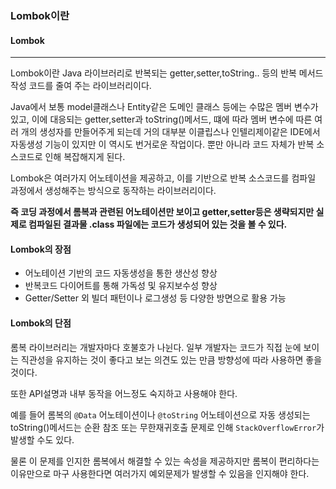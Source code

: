 ### Lombok이란



#### Lombok

------

Lombok이란 Java 라이브러리로 반복되는 getter,setter,toString.. 등의 반복 메서드 작성 코드를 줄여 주는 라이브러리이다. 

Java에서 보통 model클래스나 Entity같은 도메인 클래스 등에는 수많은 멤버 변수가 있고, 이에 대응되는 getter,setter과 toString()메서드, 떄에 따라 멤버 변수에 따른 여러 개의 생성자를 만들어주게 되는데 거의 대부분 이클립스나 인텔리제이같은 IDE에서 자동생성 기능이 있지만 이 역시도 번거로운 작업이다. 뿐만 아니라 코드 자체가 반복 소스코드로 인해 복잡해지게 된다.

Lombok은 여러가지 어노테이션을 제공하고, 이를 기반으로 반복 소스코드를 컴파일 과정에서 생성해주는 방식으로 동작하는 라이브러리이다. 

**즉 코딩 과정에서 롬복과 관련된 어노테이션만 보이고 getter,setter등은 생략되지만 실제로 컴파일된 결과물 .class 파일에는 코드가 생성되어 있는 것을 볼 수 있다.** 



#### Lombok의 장점

* 어노테이션 기반의 코드 자동생성을 통한 생산성 향상
* 반복코드 다이어트를 통해 가독성 및 유지보수성 향상
* Getter/Setter 외 빌더 패턴이나 로그생성 등 다양한 방면으로 활용 가능



#### Lombok의 단점

롬복 라이브러리는 개발자마다 호불호가 나뉜다. 일부 개발자는 코드가 직접 눈에 보이는 직관성을 유지하는 것이 좋다고 보는 의견도 있는 만큼 방향성에 따라 사용하면 좋을 것이다.

또한 API설명과 내부 동작을 어느정도 숙지하고 사용해야 한다. 

예를 들어 롬복의 `@Data` 어노테이션이나 `@toString` 어노테이션으로 자동 생성되는 toString()메서드는 순환 참조 또는 무한재귀호출 문제로 인해 `StackOverflowError`가 발생할 수도 있다. 

물론 이 문제를 인지한 롬복에서 해결할 수 있는 속성을 제공하지만 롬복이 편리하다는 이유만으로 마구 사용한다면 여러가지 예외문제가 발생할 수 있음을 인지해야 한다. 

